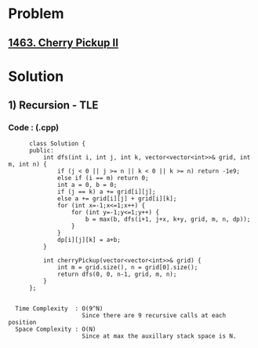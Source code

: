 # Problem

## [1463. Cherry Pickup II](https://leetcode.com/problems/cherry-pickup-ii/)


# Solution 

## 1) Recursion - TLE

       
      
      
   ### Code : (.cpp)
    
          class Solution {
          public:
              int dfs(int i, int j, int k, vector<vector<int>>& grid, int m, int n) {
                  if (j < 0 || j >= n || k < 0 || k >= n) return -1e9;
                  else if (i == m) return 0;
                  int a = 0, b = 0;
                  if (j == k) a += grid[i][j];
                  else a += grid[i][j] + grid[i][k];
                  for (int x=-1;x<=1;x++) {
                      for (int y=-1;y<=1;y++) {
                          b = max(b, dfs(i+1, j+x, k+y, grid, m, n, dp));
                      }
                  }
                  dp[i][j][k] = a+b;
              }

              int cherryPickup(vector<vector<int>>& grid) {
                  int m = grid.size(), n = grid[0].size();
                  return dfs(0, 0, n-1, grid, m, n);
              }
          };

 
      Time Complexity  : O(9^N) 
                         Since there are 9 recursive calls at each position
      Space Complexity : O(N)
                         Since at max the auxillary stack space is N.
                         
                         
                         
                         
